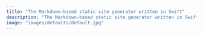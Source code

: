 ```yaml
---
title: "The Markdown-based static site generator written in Swift"
description: "The Markdown-based static site generator written in Swift"
image: "images/defaults/default.jpg"
---
```


